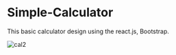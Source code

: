 # Simple-Calculator
This basic calculator design using the react.js, Bootstrap.


![cal2](https://user-images.githubusercontent.com/126596692/221924028-d7fa41cd-548a-4ca6-9521-0058213a2ea4.png)
